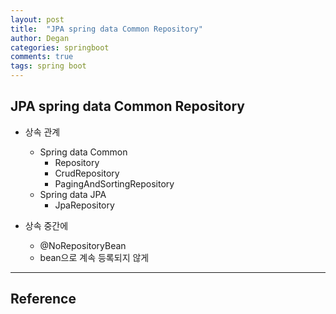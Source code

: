 ```yaml
---
layout: post
title:  "JPA spring data Common Repository"
author: Degan
categories: springboot 
comments: true
tags: spring boot
---
```


## JPA spring data Common Repository

- 상속 관계
	- Spring data Common
		- Repository
		- CrudRepository
		- PagingAndSortingRepository
	- Spring data JPA
		- JpaRepository

- 상속 중간에 
	- @NoRepositoryBean
	- bean으로 계속 등록되지 않게

---
## Reference


